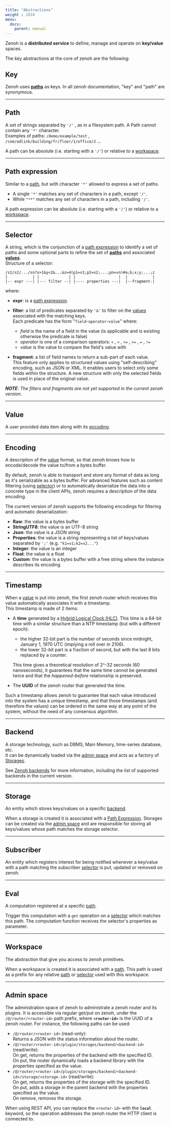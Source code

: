 ```yaml
---
title: "Abstractions"
weight : 2010
menu:
  docs:
    parent: manual
---
```


Zenoh is a **distributed service** to define, manage and operate on **key/value** spaces.

The key abstractions at the core of zenoh are the following:

## Key
Zenoh uses **[paths](#path)** as keys. In all zenoh documentation, "key" and "path" are synonymous.

---
## Path
A set of strings separated by `'/'` , as in a filesystem path. A Path cannot contain any `'*'` character.  
Examples of paths:  `/demo/example/test` , `/com/adlink/building/fr/floor/1/office/2` ...

A path can be absolute (i.e. starting with a `'/'`) or relative to a [workspace](#workspace).

---
## Path expression
Similar to a [path](#path), but with character `'*'` allowed to express a set of paths.

 - A single `'*'` matches any set of characters in a path, except `'/'`.
 - While `"**"` matches any set of characters in a path, including `'/'`.

A path expression can be absolute (i.e. starting with a `'/'`) or relative to a [workspace](#workspace).

---
## Selector
A string, which is the conjunction of a [path expression](#path-expression) to identify a set of paths and some optional parts to refine the set of **[paths](#path)** and associated **[values](#value)**.  
Structure of a selector:

```none
/s1/s2/.../sn?x>1&y<2&...&z=4(p1=v1;p2=v2;...;pn=vn)#a;b;x;y;...;z
|           | |             | |                   |  |           |
|-- expr ---| |--- filter --| |---- properties ---|  |--fragment-|
```
where:

  - **expr**: is a [path expression](#path-expression).

  - **filter**: a list of predicates separated by `'&'` to filter on the [values](#value) associated with the matching keys.  
    Each predicate has the form "`field`-`operator`-`value`" where:
     - *field* is the name of a field in the value (is applicable and is existing otherwise the predicate is false)
     - *operator* is one of a comparison operators: `<` , `>` , `<=`  , `>=`  , `=`  , `!=`
     - *value* is the value to compare the field's value with
    
  - **fragment**: a list of field names to return a sub-part of each value.  
    This feature only applies to structured values using "self-describing" encoding, such as JSON or XML.
    It enables users to select only some fields within the structure. A new structure with only the selected fields
    is used in place of the original value.

_**NOTE**_: _The filters and fragments are not yet supported in the current zenoh version._

---
## Value
A user provided data item along with its [encoding](#encoding).

---
## Encoding
A description of the [value](#value) format, so that zenoh knows how to encode/decode the value to/from a bytes buffer.

By default, zenoh is able to transport and store any format of data as long as it's serializable as a bytes buffer.
For advanced features such as content filtering (using [selector](#selector)) or to automatically deserialize the data into a concrete type in the client APIs, zenoh requires a description of the data encoding.


The current version of zenoh supports the following encodings for filtering and automatic deserialization:
 - **Raw**: the value is a bytes buffer
 - **StringUTF8**: the value is an UTF-8 string
 - **Json**: the value is a JSON string
 - **Properties**: the value is a string representing a list of keys/values separated by `';'` (e.g. `"k1=v1;k2=v2..."`)
 - **Integer**: the value is an integer
 - **Float**: the value is a float
 - **Custom**: the value is a bytes buffer with a free string where the instance describes its encoding

---
## Timestamp
When a [value](#value) is put into zenoh, the first zenoh router which receives this value automatically associates it with a timestamp.  
This timestamp is made of 2 items:

 - A **time** generated by a [Hybrid Logical Clock (HLC)](https://cse.buffalo.edu/tech-reports/2014-04.pdf).
   This time is a 64-bit time with a similar structure than a NTP timestamp (but with a different epoch):
     - the higher 32-bit part is the number of seconds since midnight, January 1, 1970 UTC (implying a roll over in 2106).
     - the lower 32-bit part is a fraction of second, but with the last 8 bits replaced by a counter.
   
   This time gives a theoretical resolution of 2^-32 seconds (60 nanoseconds), it guarantees that the same time cannot be generated twice and that the *happened-before* relationship is preserved.
   
 - The **UUID** of the zenoh router that generated the time.

Such a timestamp allows zenoh to guarantee that each value introduced into the system has a unique timestamp, and that those timestamps (and therefore the values) can be ordered in the same way at any point of the system, without the need of any consensus algorithm.

---
## Backend
A storage technology, such as DBMS, Main Memory, time-series database, etc.  
It can be dynamically loaded via the [admin space](#admin-space) and acts as a factory of [Storages](#storage).

See [Zenoh backends](../backends) for more information, including the list of supported backends in the current version.

---
## Storage
An entity which stores keys/values on a specific [backend](#backend).

When a storage is created it is associated with a [Path Expression](#path-expression).
Storages can be created via the [admin space](#admin-space) and are responsible for storing all keys/values whose path matches the storage selector.

---
## Subscriber
An entity which registers interest for being notified whenever a key/value with a path matching the subscriber [selector](#selector) is put, updated or removed on zenoh.

---
## Eval
A computation registered at a specific [path](#path).

Trigger this computation with a `get` operation on a [selector](#selector) which matches this path.
The computation function receives the selector's properties as parameter.

---
## Workspace
The abstraction that give you access to zenoh primitives.

When a workspace is created it is associated with a [path](#path). This path is used as a prefix for any relative [path](#path) or [selector](#selector) used with this workspace.


---
## Admin space
The administration space of zenoh to administrate a zenoh router and its plugins.
It is accessible via regular get/put on zenoh, under the `/@/router/<router-id>` path prefix, where **`<router-id>`** is the UUID of a zenoh router.
For instance, the following paths can be used:

 - `/@/router/<router-id>` (read-only):  
   Returns a JSON with the status information about the router.
 - `/@/router/<router-id>/plugin/storages/backend/<backend-id>` (read/write):  
   On get, returns the properties of the backend with the specified ID.  
   On put, the router dynamically loads a backend library with the properties specified as the value.
 - `/@/router/<router-id>/plugin/storages/backend/<backend-id>/storage/<storage-id>` (read/write):  
   On get, returns the properties of the storage with the specified ID.  
   On put, adds a storage in the parent backend with the properties specified as the value.  
   On remove, removes the storage.

<!-- Note that the zenoh client APIs provide an Admin interface that facilitate the addition/removal of backends and storage. Underneath, this interface calls put/remove/get operations on those paths.
By default, this interface knows the `<router-id>` of the zenoh router it's connected to and automatically uses it in paths, if no alternative `<router-id>` is provided. -->

When using REST API, you can replace the `<router-id>` with the **`local`** keyword, so the operation addresses the zenoh router the HTTP client is connected to.
